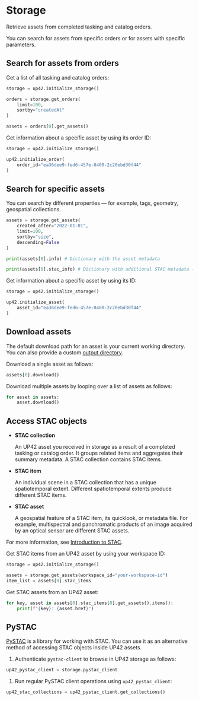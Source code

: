 # Storage

Retrieve assets from completed tasking and catalog orders.

You can search for assets from specific orders or for assets with specific parameters.

## Search for assets from orders

Get a list of all tasking and catalog orders:
```python
storage = up42.initialize_storage()

orders = storage.get_orders(
    limit=100,
    sortby="createdAt"
)

assets = orders[0].get_assets()
```

Get information about a specific asset by using its order ID:
```python
storage = up42.initialize_storage()

up42.initialize_order(
    order_id="ea36dee9-fed6-457e-8400-2c20ebd30f44"
)
```

## Search for specific assets

You can search by different properties — for example, tags, geometry, geospatial collections.

```python
assets = storage.get_assets(
    created_after="2022-01-01",
    limit=100,
    sortby="size",
    descending=False
)

print(assets[0].info) # Dictionary with the asset metadata

print(assets[0].stac_info) # Dictionary with additional STAC metadata — for example, geometry or image acquisition parameters
```

Get information about a specific asset by using its ID:
```python
storage = up42.initialize_storage()

up42.initialize_asset(
    asset_id="ea36dee9-fed6-457e-8400-2c20ebd30f44"
)
```

## Download assets

The default download path for an asset is your current working directory. You can also provide a custom [output directory](http://127.0.0.1:8000/up42-py/reference/asset-reference/#up42.asset.Asset-functions).

Download a single asset as follows:
```python
assets[0].download()
```

Download multiple assets by looping over a list of assets as follows:
```python
for asset in assets:
    asset.download()
```

## Access STAC objects

- **STAC collection**

    An UP42 asset you received in storage as a result of a completed tasking or catalog order. It groups related items and aggregates their summary metadata. A STAC collection contains STAC items.

- **STAC item**

    An individual scene in a STAC collection that has a unique spatiotemporal extent. Different spatiotemporal extents produce different STAC items.

- **STAC asset**

    A geospatial feature of a STAC item, its quicklook, or metadata file. For example, multispectral and panchromatic products of an image acquired by an optical sensor are different STAC assets.

For more information, see [Introduction to STAC](https://docs.up42.com/developers/api-assets/stac-about).

Get STAC items from an UP42 asset by using your workspace ID:

```python
storage = up42.initialize_storage()

assets = storage.get_assets(workspace_id="your-workspace-id")
item_list = assets[0].stac_items
```

Get STAC assets from an UP42 asset:
```python
for key, asset in assets[0].stac_items[0].get_assets().items():
    print(f"{key}: {asset.href}")
```

## PySTAC

[PySTAC](https://pystac.readthedocs.io/en/stable/) is a library for working with STAC. You can use it as an alternative method of accessing STAC objects inside UP42 assets.

1. Authenticate `pystac-client` to browse in UP42 storage as follows:
  ```python
  up42_pystac_client = storage.pystac_client
  ```

1. Run regular PySTAC client operations using `up42_pystac_client`:
  ```python
  up42_stac_collections = up42_pystac_client.get_collections()
  ```
